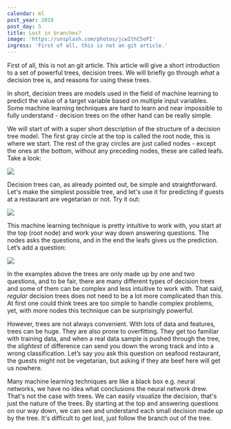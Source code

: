```yaml
---
calendar: ml
post_year: 2019
post_day: 5
title: Lost in branches?
image: 'https://unsplash.com/photos/jcwIthC5oPI'
ingress: 'First of all, this is not an git article.'
---
```

First of all, this is not an git article. This article will give a short introduction to a set of powerful trees, decision trees. We will briefly go through _what_ a decision tree is, and reasons for using these trees.

In short, decision trees are models used in the field of machine learning to predict the value of a target variable based on multiple input variables. Some machine learning techniques are hard to learn and near impossible to fully understand - decision trees on the other hand can be really simple. 

We will start of with a super short description of the structure of a decision tree model. The first gray circle at the top is called the root node, this is where we start. The rest of the gray circles are just called nodes - except the ones at the bottom, without any preceding nodes, these are called leafs. Take a look:

![](/assets/trees.png)

Decision trees can, as already pointed out, be simple and straightforward. Let's make the simplest possible tree, and let's use it for predicting if guests at a restaurant are vegetarian or not. Try it out:

![](/assets/trees-1-.png)

This machine learning technique is pretty intuitive to work with, you start at the top (root node) and work your way down answering questions. The nodes asks the questions, and in the end the leafs gives us the prediction. Let’s add a question:

![](/assets/trees-3-.png)

In the examples above the trees are only made up by one and two questions, and to be fair, there are many different types of decision trees and some of them can be complex and less intuitive to work with. That said, _regular_ decision trees does not need to be a lot more complicated than this. At first one could think trees are too simple to handle complex problems, yet, with more nodes this technique can be surprisingly powerful.

However, trees are not always convenient. With lots of data and features, trees can be huge. They are also prone to overfitting. They get too familiar with training data, and when a real data sample is pushed through the tree, the _slightest_ of difference can send you down the wrong track and into a wrong classification. Let’s say you ask this question on seafood restaurant, the guests might not be vegetarian, but asking if they ate beef here will get us nowhere. 

Many machine learning techniques are like a black box e.g. neural networks, we have no idea what conclusions the neural network drew. That's not the case with trees. We can easily visualize the decision, that's just the nature of the trees. By starting at the top and answering questions on our way down, we can see and understand each small decision made up by the tree. It's difficult to get lost, just follow the branch out of the tree.
